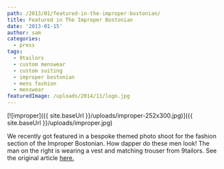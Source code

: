 ```yaml
---
path: /2013/01/featured-in-the-improper-bostonian/
title: Featured in The Improper Bostonian
date: '2013-01-15'
author: sam
categories:
  - press
tags:
  - 9tailors
  - custom menswear
  - custom suiting
  - improper bostonian
  - mens fashion
  - menswear
featuredImage: /uploads/2014/11/logo.jpg
---
```

[![improper]({{ site.baseUrl }}/uploads/improper-252x300.jpg)]({{ site.baseUrl }}/uploads/improper.jpg)

We recently got featured in a bespoke themed photo shoot for the fashion section of the Improper Bostonian. How dapper do these men look! The man on the right is wearing a vest and matching trouser from 9tailors. See the original article [here.](http://www.improper.com/features/bespoke/)